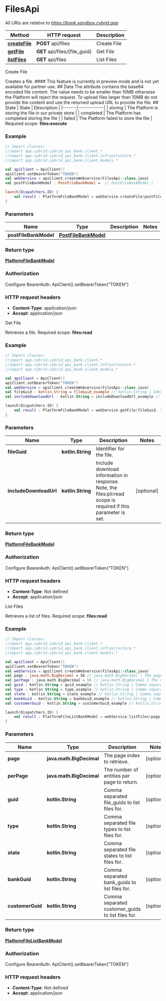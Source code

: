 # FilesApi

All URIs are relative to *https://bank.sandbox.cybrid.app*

Method | HTTP request | Description
------------- | ------------- | -------------
[**createFile**](FilesApi.md#createFile) | **POST** api/files | Create File
[**getFile**](FilesApi.md#getFile) | **GET** api/files/{file_guid} | Get File
[**listFiles**](FilesApi.md#listFiles) | **GET** api/files | List Files



Create File

Creates a file.  #### This feature is currently in preview mode and is not yet available for partner use.  ## Data  The attribute contains the base64 encoded file content. The value needs to be smaller than 10MB otherwise the Platform will reject the request. To upload files larger than 10MB do not provide the content and use the returned upload URL to provide the file.  ## State  | State | Description | |-------|-------------| | storing | The Platform is storing the file in our private store | | completed | The Platform has completed storing the file | | failed | The Platform failed to store the file |    Required scope: **files:execute**

### Example
```kotlin
// Import classes:
//import app.cybrid.cybrid_api_bank.client.*
//import app.cybrid.cybrid_api_bank.client.infrastructure.*
//import app.cybrid.cybrid_api_bank.client.models.*

val apiClient = ApiClient()
apiClient.setBearerToken("TOKEN")
val webService = apiClient.createWebservice(FilesApi::class.java)
val postFileBankModel : PostFileBankModel =  // PostFileBankModel | 

launch(Dispatchers.IO) {
    val result : PlatformFileBankModel = webService.createFile(postFileBankModel)
}
```

### Parameters

Name | Type | Description  | Notes
------------- | ------------- | ------------- | -------------
 **postFileBankModel** | [**PostFileBankModel**](PostFileBankModel.md)|  |

### Return type

[**PlatformFileBankModel**](PlatformFileBankModel.md)

### Authorization


Configure BearerAuth:
    ApiClient().setBearerToken("TOKEN")

### HTTP request headers

 - **Content-Type**: application/json
 - **Accept**: application/json


Get File

Retrieves a file.  Required scope: **files:read**

### Example
```kotlin
// Import classes:
//import app.cybrid.cybrid_api_bank.client.*
//import app.cybrid.cybrid_api_bank.client.infrastructure.*
//import app.cybrid.cybrid_api_bank.client.models.*

val apiClient = ApiClient()
apiClient.setBearerToken("TOKEN")
val webService = apiClient.createWebservice(FilesApi::class.java)
val fileGuid : kotlin.String = fileGuid_example // kotlin.String | Identifier for the file.
val includeDownloadUrl : kotlin.String = includeDownloadUrl_example // kotlin.String | Include download information in response. Note, the files:pii:read scope is required if this parameter is set.

launch(Dispatchers.IO) {
    val result : PlatformFileBankModel = webService.getFile(fileGuid, includeDownloadUrl)
}
```

### Parameters

Name | Type | Description  | Notes
------------- | ------------- | ------------- | -------------
 **fileGuid** | **kotlin.String**| Identifier for the file. |
 **includeDownloadUrl** | **kotlin.String**| Include download information in response. Note, the files:pii:read scope is required if this parameter is set. | [optional]

### Return type

[**PlatformFileBankModel**](PlatformFileBankModel.md)

### Authorization


Configure BearerAuth:
    ApiClient().setBearerToken("TOKEN")

### HTTP request headers

 - **Content-Type**: Not defined
 - **Accept**: application/json


List Files

Retrieves a list of files.  Required scope: **files:read**

### Example
```kotlin
// Import classes:
//import app.cybrid.cybrid_api_bank.client.*
//import app.cybrid.cybrid_api_bank.client.infrastructure.*
//import app.cybrid.cybrid_api_bank.client.models.*

val apiClient = ApiClient()
apiClient.setBearerToken("TOKEN")
val webService = apiClient.createWebservice(FilesApi::class.java)
val page : java.math.BigDecimal = 56 // java.math.BigDecimal | The page index to retrieve.
val perPage : java.math.BigDecimal = 56 // java.math.BigDecimal | The number of entities per page to return.
val guid : kotlin.String = guid_example // kotlin.String | Comma separated file_guids to list files for.
val type : kotlin.String = type_example // kotlin.String | Comma separated file types to list files for.
val state : kotlin.String = state_example // kotlin.String | Comma separated file states to list files for.
val bankGuid : kotlin.String = bankGuid_example // kotlin.String | Comma separated bank_guids to list files for.
val customerGuid : kotlin.String = customerGuid_example // kotlin.String | Comma separated customer_guids to list files for.

launch(Dispatchers.IO) {
    val result : PlatformFileListBankModel = webService.listFiles(page, perPage, guid, type, state, bankGuid, customerGuid)
}
```

### Parameters

Name | Type | Description  | Notes
------------- | ------------- | ------------- | -------------
 **page** | **java.math.BigDecimal**| The page index to retrieve. | [optional]
 **perPage** | **java.math.BigDecimal**| The number of entities per page to return. | [optional]
 **guid** | **kotlin.String**| Comma separated file_guids to list files for. | [optional]
 **type** | **kotlin.String**| Comma separated file types to list files for. | [optional]
 **state** | **kotlin.String**| Comma separated file states to list files for. | [optional]
 **bankGuid** | **kotlin.String**| Comma separated bank_guids to list files for. | [optional]
 **customerGuid** | **kotlin.String**| Comma separated customer_guids to list files for. | [optional]

### Return type

[**PlatformFileListBankModel**](PlatformFileListBankModel.md)

### Authorization


Configure BearerAuth:
    ApiClient().setBearerToken("TOKEN")

### HTTP request headers

 - **Content-Type**: Not defined
 - **Accept**: application/json

